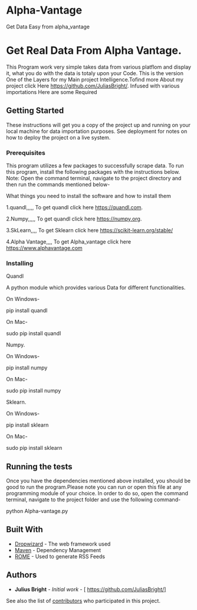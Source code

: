 # Alpha-Vantage
Get Data Easy from alpha_vantage
# Get Real Data From Alpha Vantage.

This Program work very simple takes data from various platflom and display it, what you do with the data is totaly upon your Code.
This is the version One of the Layers for my Main project Intelligence.Tofind more About my project click Here https://github.com/JuliasBright/. Infused with various importations Here are some Required 

## Getting Started

These instructions will get you a copy of the project up and running on your local machine for data importation purposes. See deployment for notes on how to deploy the project on a live system.


### Prerequisites
This program utilizes a few packages to successfully scrape data. To run this program, install the following packages with the instructions below. Note: Open the command terminal, navigate to the project directory and then run the commands mentioned below-

What things you need to install the software and how to install them

1.quandl,,,,, To get quandl click here https://quandl.com.

2.Numpy,,,,,  To get quandl click here https://numpy.org.

3.SkLearn,,,, To get Sklearn click here https://scikit-learn.org/stable/

4.Alpha Vantage,,,, To get Alpha_vantage click here https://www.alphavantage.com


### Installing

Quandl

A python module which provides various  Data for different functionalities. 

On Windows-

  pip install quandl
  
On Mac-
  
  sudo pip install quandl

Numpy. 

On Windows-

  pip install numpy
  
On Mac-
  
  sudo pip install numpy

Sklearn. 

On Windows-

  pip install sklearn
  
On Mac-
  
  sudo pip install sklearn




## Running the tests

Once you have the dependencies mentioned above installed, you should be good to run the program.Please note you can run or open this file at any programming module of your choice. In order to do so, open the command terminal, navigate to the project folder and use the following command-

  python Alpha-vantage.py

## Built With

* [Dropwizard](http://www.dropwizard.io/1.0.2/docs/) - The web framework used
* [Maven](https://maven.apache.org/) - Dependency Management
* [ROME](https://rometools.github.io/rome/) - Used to generate RSS Feeds


## Authors

* **Julius Bright** - *Initial work* - [ https://github.com/JuliasBright/]

See also the list of [contributors](https://github.com/your/project/contributors) who participated in this project.

